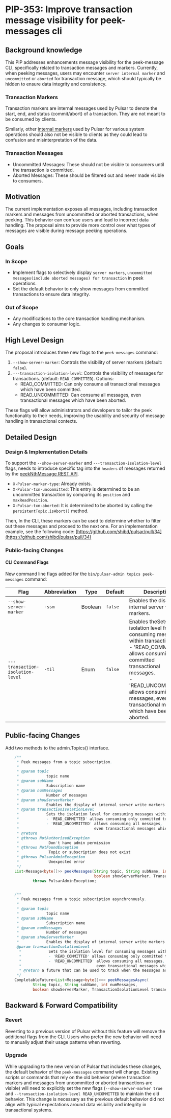 # PIP-353: Improve transaction message visibility for peek-messages cli

## Background knowledge

This PIP addresses enhancements message visibility for the peek-message CLI, specifically related to transaction messages and markers. 
Currently, when peeking messages, users may encounter `server internal marker` and `uncommitted` or `aborted` for transaction message, 
which should typically be hidden to ensure data integrity and consistency.

### Transaction Markers
Transaction markers are internal messages used by Pulsar to denote the start, end, and status (commit/abort) of a transaction. They are not meant to be consumed by clients.

Similarly, other [internal markers](https://github.com/apache/pulsar/blob/ed5d94ccfdf4eba77678454945a2c3719dce2268/pulsar-common/src/main/proto/PulsarMarkers.proto#L25-L38) 
used by Pulsar for various system operations should also not be visible to clients as they could lead to confusion and misinterpretation of the data.

### Transaction Messages
- Uncommitted Messages: These should not be visible to consumers until the transaction is committed.
- Aborted Messages: These should be filtered out and never made visible to consumers.

## Motivation

The current implementation exposes all messages, including transaction markers and messages from uncommitted or aborted transactions, when peeking.
This behavior can confuse users and lead to incorrect data handling. The proposal aims to provide more control over what types of messages are visible during message peeking operations.

## Goals

### In Scope

- Implement flags to selectively display `server markers`, `uncommitted messages(include aborted messages) for transaction` in peek operations.
- Set the default behavior to only show messages from committed transactions to ensure data integrity.

### Out of Scope
- Any modifications to the core transaction handling mechanism.
- Any changes to consumer logic.

## High Level Design

The proposal introduces three new flags to the `peek-messages` command:

1. `--show-server-marker`: Controls the visibility of server markers (default: `false`).
2. `---transaction-isolation-level`: Controls the visibility of messages for transactions. (default: `READ_COMMITTED`). Options:
   - READ_COMMITTED: Can only consume all transactional messages which have been committed.
   - READ_UNCOMMITTED: Can consume all messages, even transactional messages which have been aborted.

These flags will allow administrators and developers to tailor the peek functionality to their needs, improving the usability and security of message handling in transactional contexts.

## Detailed Design

### Design & Implementation Details

To support the `--show-server-marker` and `---transaction-isolation-level` flags, needs to introduce specific tag into the `headers` of messages returned by the 
[peekNthMessage REST API](https://github.com/apache/pulsar/blob/8ca01cd42edfd4efd986f752f6f8538ea5bf4f94/pulsar-broker/src/main/java/org/apache/pulsar/broker/admin/v2/PersistentTopics.java#L1892-L1905). 

- `X-Pulsar-marker-type`: Already exists.
- `X-Pulsar-txn-uncommitted`: This entry is determined to be an uncommitted transaction by comparing its `position` and `maxReadPosition`.
- `X-Pulsar-txn-aborted`: It is determined to be aborted by calling the `persistentTopic.isAbort()` method.

Then, In the CLI, these markers can be used to determine whether to filter out these messages and proceed to the next one. For an implementation example, 
see the following code: [https://github.com/shibd/pulsar/pull/34](https://github.com/shibd/pulsar/pull/34)

### Public-facing Changes

#### CLI Command Flags

New command line flags added for the `bin/pulsar-admin topics peek-messages` command:

| Flag                             | Abbreviation | Type    | Default | Description                                                                                                                                                                                                                                                                     |
|----------------------------------|--------------|---------|---------|---------------------------------------------------------------------------------------------------------------------------------------------------------------------------------------------------------------------------------------------------------------------------------|
| `--show-server-marker`           | `-ssm`       | Boolean | `false` | Enables the display of internal server write markers.                                                                                                                                                                                                                           |
| `---transaction-isolation-level` | `-til`       | Enum    | `false` | Enables theSets the isolation level for consuming messages within transactions. </br> - 'READ_COMMITTED' allows consuming only committed transactional messages. </br> - 'READ_UNCOMMITTED' allows consuming all messages, even transactional messages which have been aborted. |


## Public-facing Changes

Add two methods to the admin.Topics() interface.

```java
    /**
     * Peek messages from a topic subscription.
     *
     * @param topic
     *            topic name
     * @param subName
     *            Subscription name
     * @param numMessages
     *            Number of messages
     * @param showServerMarker
     *            Enables the display of internal server write markers
     * @param transactionIsolationLevel
     *            Sets the isolation level for consuming messages within transactions.
     *            - 'READ_COMMITTED' allows consuming only committed transactional messages.
     *            - 'READ_UNCOMMITTED' allows consuming all messages,
     *                                 even transactional messages which have been aborted.
     * @return
     * @throws NotAuthorizedException
     *             Don't have admin permission
     * @throws NotFoundException
     *             Topic or subscription does not exist
     * @throws PulsarAdminException
     *             Unexpected error
     */
    List<Message<byte[]>> peekMessages(String topic, String subName, int numMessages,
                                       boolean showServerMarker, TransactionIsolationLevel transactionIsolationLevel)
            throws PulsarAdminException;


    /**
     * Peek messages from a topic subscription asynchronously.
     *
     * @param topic
     *            topic name
     * @param subName
     *            Subscription name
     * @param numMessages
     *            Number of messages
     * @param showServerMarker
     *            Enables the display of internal server write markers
     @param transactionIsolationLevel
      *            Sets the isolation level for consuming messages within transactions.
      *            - 'READ_COMMITTED' allows consuming only committed transactional messages.
      *            - 'READ_UNCOMMITTED' allows consuming all messages,
      *                                 even transactional messages which have been aborted.
      * @return a future that can be used to track when the messages are returned
     */
    CompletableFuture<List<Message<byte[]>>> peekMessagesAsync(
            String topic, String subName, int numMessages,
            boolean showServerMarker, TransactionIsolationLevel transactionIsolationLevel);
```

## Backward & Forward Compatibility

### Revert
Reverting to a previous version of Pulsar without this feature will remove the additional flags from the CLI. Users who prefer the new behavior will need to manually adjust their usage patterns when reverting.

### Upgrade
While upgrading to the new version of Pulsar that includes these changes, the default behavior of the `peek-messages` command will change.
Existing scripts or commands that rely on the old behavior (where transaction markers and messages from uncommitted or aborted transactions are visible) will need to explicitly set the new flags (`--show-server-marker true` and `--transaction-isolation-level READ_UNCOMMITTED` to maintain the old behavior. 
This change is necessary as the previous default behavior did not align with typical expectations around data visibility and integrity in transactional systems.